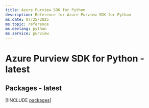 ```yaml
---
title: Azure Purview SDK for Python
description: Reference for Azure Purview SDK for Python
ms.date: 07/25/2025
ms.topic: reference
ms.devlang: python
ms.service: purview
---
```

# Azure Purview SDK for Python - latest
## Packages - latest
[!INCLUDE [packages](purview-index.md)]